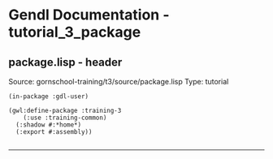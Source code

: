 # Gendl Documentation - tutorial_3_package

## package.lisp - header
Source: gornschool-training/t3/source/package.lisp
Type: tutorial

```
(in-package :gdl-user)

(gwl:define-package :training-3
    (:use :training-common)
  (:shadow #:*home*)
  (:export #:assembly))


```

---

